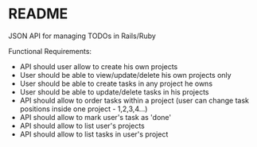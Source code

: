 # README

JSON API for managing TODOs in Rails/Ruby

Functional Requirements:

- API should user allow to create his own projects
- User should be able to view/update/delete his own projects only
- User should be able to create tasks in any project he owns
- User should be able to update/delete tasks in his projects
- API should allow to order tasks within a project (user can change task positions inside one project - 1,2,3,4...)
- API should allow to mark user's task as 'done'
- API should allow to list user's projects
- API should allow to list tasks in user's project
